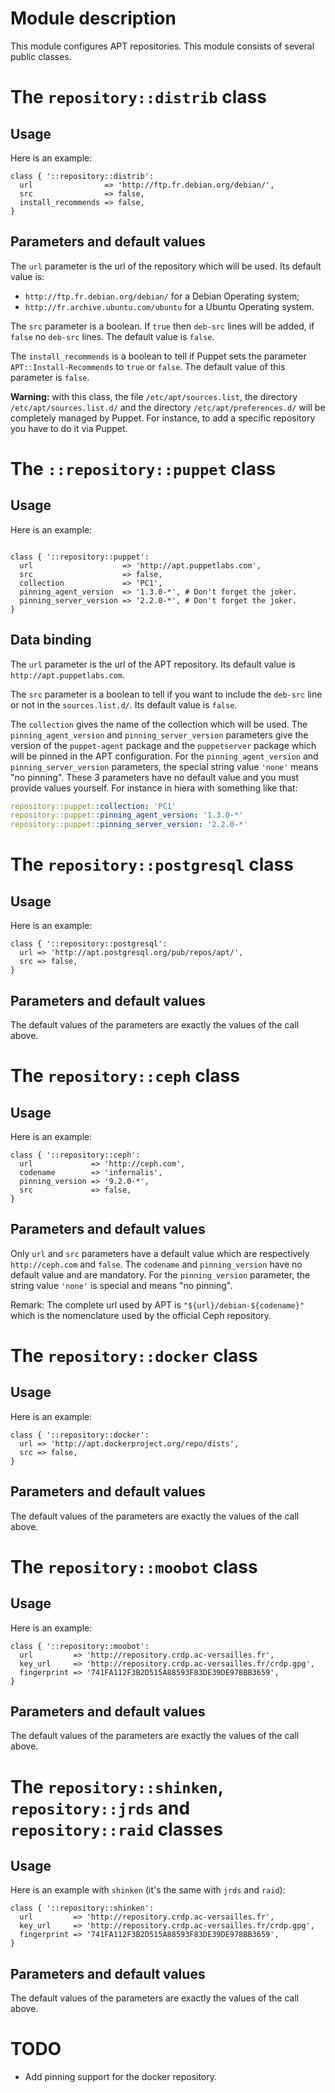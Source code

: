 # Module description

This module configures APT repositories. This module
consists of several public classes.



# The `repository::distrib` class

## Usage

Here is an example:

```puppet
class { '::repository::distrib':
  url                => 'http://ftp.fr.debian.org/debian/',
  src                => false,
  install_recommends => false,
}
```

## Parameters and default values

The `url` parameter is the url of the repository which will be used.
Its default value is:

* `http://ftp.fr.debian.org/debian/` for a Debian Operating system;
* `http://fr.archive.ubuntu.com/ubuntu` for a Ubuntu Operating system.

The `src` parameter is a boolean. If `true` then `deb-src`
lines will be added, if `false` no `deb-src` lines. The
default value is `false`.

The `install_recommends` is a boolean to tell if Puppet
sets the parameter `APT::Install-Recommends` to `true`
or `false`. The default value of this parameter is `false`.

**Warning:** with this class, the file `/etc/apt/sources.list`,
the directory `/etc/apt/sources.list.d/` and the directory
`/etc/apt/preferences.d/` will be completely managed by Puppet.
For instance, to add a specific repository you have to do it
via Puppet.


# The `::repository::puppet` class

## Usage

Here is an example:

```puppet

class { '::repository::puppet':
  url                    => 'http://apt.puppetlabs.com',
  src                    => false,
  collection             => 'PC1',
  pinning_agent_version  => '1.3.0-*', # Don't forget the joker.
  pinning_server_version => '2.2.0-*', # Don't forget the joker.
}
```

## Data binding

The `url` parameter is the url of the APT repository.
Its default value is `http://apt.puppetlabs.com`.

The `src` parameter is a boolean to tell if you
want to include the `deb-src` line or not in the
`sources.list.d/`. Its default value is `false`.

The `collection` gives the name of the collection which will
be used. The `pinning_agent_version` and
`pinning_server_version` parameters give the version of the
`puppet-agent` package and the `puppetserver` package which
will be pinned in the APT configuration. For the
`pinning_agent_version` and `pinning_server_version`
parameters, the special string value `'none'` means "no
pinning". These 3 parameters have no default value and you
must provide values yourself. For instance in hiera with
something like that:

```yaml
repository::puppet::collection: 'PC1'
repository::puppet::pinning_agent_version: '1.3.0-*'
repository::puppet::pinning_server_version: '2.2.0-*'
```




# The `repository::postgresql` class

## Usage

Here is an example:

```puppet
class { '::repository::postgresql':
  url => 'http://apt.postgresql.org/pub/repos/apt/',
  src => false,
}
```

## Parameters and default values

The default values of the parameters are exactly
the values of the call above.




# The `repository::ceph` class

## Usage

Here is an example:

```puppet
class { '::repository::ceph':
  url             => 'http://ceph.com',
  codename        => 'infernalis',
  pinning_version => '9.2.0-*',
  src             => false,
}
```

## Parameters and default values

Only `url` and `src` parameters have a default value which
are respectively `http://ceph.com` and `false`. The
`codename` and `pinning_version` have no default value and
are mandatory. For the `pinning_version` parameter, the
string value `'none'` is special and means "no pinning".

Remark: The complete url used by APT is
`"${url}/debian-${codename}"` which is the nomenclature used
by the official Ceph repository.




# The `repository::docker` class

## Usage

Here is an example:

```puppet
class { '::repository::docker':
  url => 'http://apt.dockerproject.org/repo/dists',
  src => false,
}
```

## Parameters and default values

The default values of the parameters are exactly
the values of the call above.




# The `repository::moobot` class

## Usage

Here is an example:

```puppet
class { '::repository::moobot':
  url         => 'http://repository.crdp.ac-versailles.fr',
  key_url     => 'http://repository.crdp.ac-versailles.fr/crdp.gpg',
  fingerprint => '741FA112F3B2D515A88593F83DE39DE978BB3659',
}
```

## Parameters and default values

The default values of the parameters are exactly
the values of the call above.




# The `repository::shinken`, `repository::jrds` and `repository::raid` classes

## Usage

Here is an example with `shinken` (it's the same with `jrds` and `raid`):

```puppet
class { '::repository::shinken':
  url         => 'http://repository.crdp.ac-versailles.fr',
  key_url     => 'http://repository.crdp.ac-versailles.fr/crdp.gpg',
  fingerprint => '741FA112F3B2D515A88593F83DE39DE978BB3659',
}
```

## Parameters and default values

The default values of the parameters are exactly
the values of the call above.




# TODO

* Add pinning support for the docker repository.


